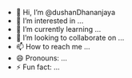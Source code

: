 - 👋 Hi, I’m @dushanDhananjaya
- 👀 I’m interested in ...
- 🌱 I’m currently learning ...
- 💞️ I’m looking to collaborate on ...
- 📫 How to reach me ...
- 😄 Pronouns: ...
- ⚡ Fun fact: ...

<!---
dushanDhananjaya/dushanDhananjaya is a ✨ special ✨ repository because its `README.md` (this file) appears on your GitHub profile.
You can click the Preview link to take a look at your changes.
--->
